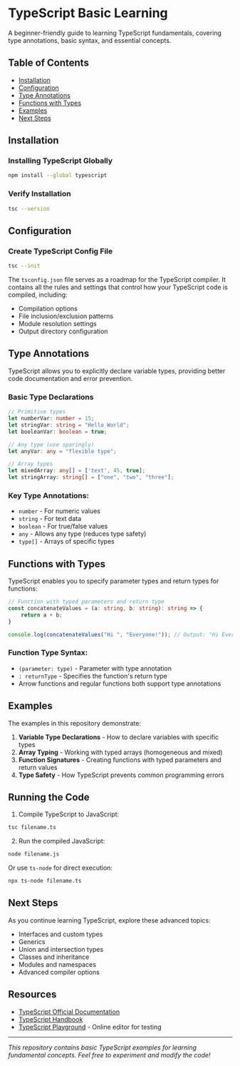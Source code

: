 # TypeScript Basic Learning

A beginner-friendly guide to learning TypeScript fundamentals, covering type annotations, basic syntax, and essential concepts.

## Table of Contents
- [Installation](#installation)
- [Configuration](#configuration)
- [Type Annotations](#type-annotations)
- [Functions with Types](#functions-with-types)
- [Examples](#examples)
- [Next Steps](#next-steps)

## Installation

### Installing TypeScript Globally
```bash
npm install --global typescript
```

### Verify Installation
```bash
tsc --version
```

## Configuration

### Create TypeScript Config File
```bash
tsc --init
```

The `tsconfig.json` file serves as a roadmap for the TypeScript compiler. It contains all the rules and settings that control how your TypeScript code is compiled, including:
- Compilation options
- File inclusion/exclusion patterns
- Module resolution settings
- Output directory configuration

## Type Annotations

TypeScript allows you to explicitly declare variable types, providing better code documentation and error prevention.

### Basic Type Declarations

```typescript
// Primitive types
let numberVar: number = 15;
let stringVar: string = "Hello World";
let booleanVar: boolean = true;

// Any type (use sparingly)
let anyVar: any = "flexible type";

// Array types
let mixedArray: any[] = ['text', 45, true];
let stringArray: string[] = ["one", "two", "three"];
```

### Key Type Annotations:
- `number` - For numeric values
- `string` - For text data
- `boolean` - For true/false values
- `any` - Allows any type (reduces type safety)
- `type[]` - Arrays of specific types

## Functions with Types

TypeScript enables you to specify parameter types and return types for functions:

```typescript
// Function with typed parameters and return type
const concatenateValues = (a: string, b: string): string => {
    return a + b;
}

console.log(concatenateValues("Hi ", "Everyone!")); // Output: "Hi Everyone!"
```

### Function Type Syntax:
- `(parameter: type)` - Parameter with type annotation
- `: returnType` - Specifies the function's return type
- Arrow functions and regular functions both support type annotations

## Examples

The examples in this repository demonstrate:
1. **Variable Type Declarations** - How to declare variables with specific types
2. **Array Typing** - Working with typed arrays (homogeneous and mixed)
3. **Function Signatures** - Creating functions with typed parameters and return values
4. **Type Safety** - How TypeScript prevents common programming errors

## Running the Code

1. Compile TypeScript to JavaScript:
```bash
tsc filename.ts
```

2. Run the compiled JavaScript:
```bash
node filename.js
```

Or use `ts-node` for direct execution:
```bash
npx ts-node filename.ts
```

## Next Steps

As you continue learning TypeScript, explore these advanced topics:
- Interfaces and custom types
- Generics
- Union and intersection types
- Classes and inheritance
- Modules and namespaces
- Advanced compiler options

## Resources

- [TypeScript Official Documentation](https://www.typescriptlang.org/docs/)
- [TypeScript Handbook](https://www.typescriptlang.org/docs/handbook/intro.html)
- [TypeScript Playground](https://www.typescriptlang.org/play) - Online editor for testing

---

*This repository contains basic TypeScript examples for learning fundamental concepts. Feel free to experiment and modify the code!*
